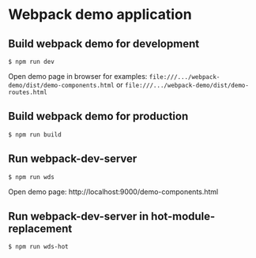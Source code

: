 
# Webpack demo application

## Build webpack demo for development

    $ npm run dev 

Open demo page in browser for examples:
`file:///.../webpack-demo/dist/demo-components.html` 
or 
`file:///.../webpack-demo/dist/demo-routes.html`


## Build webpack demo for production

    $ npm run build 

## Run webpack-dev-server

    $ npm run wds 

Open demo page:
http://localhost:9000/demo-components.html

## Run webpack-dev-server in hot-module-replacement

    $ npm run wds-hot

